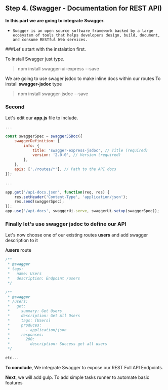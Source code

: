 ## Step 4. (Swagger - Documentation for REST API)

__In this part we are going to integrate__ __**Swagger**.__
 
 - `Swagger is an open source software framework backed by a large ecosystem of tools that helps developers design, build, document, and consume RESTful Web services.`

###Let's start with the instalation first. 

To install Swagger just type.
> npm install swagger-ui-express --save

We are going to use swager jsdoc to make inline docs within our routes
To install __swagger-jsdoc__ type
> npm install swagger-jsdoc --save




### Second
Let's edit our __app.js__ file to include. 
	
```javascript
...

const swaggerSpec = swaggerJSDoc({
    swaggerDefinition: {
        info: {
            title: 'swagger-express-jsdoc', // Title (required)
            version: '2.0.0', // Version (required)
        },
    },
    apis: ['./routes/*'], // Path to the API docs
});

...

app.get('/api-docs.json', function(req, res) {
    res.setHeader('Content-Type', 'application/json');
    res.send(swaggerSpec);
});
app.use('/api-docs', swaggerUi.serve, swaggerUi.setup(swaggerSpec));

```

### Finally let's use swagger jsdoc to define our API

Let's now choose one of our existing routes __users__ and add swagger description to it 

__/users__ route
```javascript
/**
 * @swagger
 * tags:
 *   name: Users
 *   description: Endpoint /users
 */

/**
 * @swagger
 * /users:
 *   get:
 *     summary: Get Users
 *     description: Get All Users
 *     tags: [Users]
 *     produces:
 *       - application/json
 *     responses:
 *       200:
 *         description: Success get all users
 */

etc...

```


__To conclude__,
 We integrate Swagger to expose our REST Full API Endpoints.


__Next__,
 we will add gulp. To add simple tasks runner to automate basic features